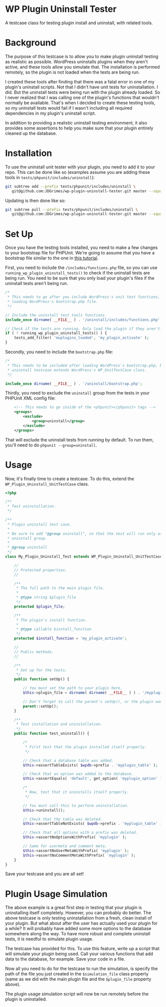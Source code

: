 WP Plugin Uninstall Tester
==========================

A testcase class for testing plugin install and uninstall, with related tools.

# Background #

The purpose of this testcase is to allow you to make plugin uninstall testing as
realistic as possible. WordPress uninstalls plugins when they aren't active, and
these tools allow you simulate that. The installation is performed remotely, so the
plugin is not loaded when the tests are being run.

I created these tools after finding that there was a fatal error in one of my
plugin's uninstall scripts. Not that I didn't have unit tests for uninstallation. I
did. But the uninstall tests were being run with the plugin already loaded. So I
never realized that I was calling one of the plugin's functions that wouldn't
normally be available. That's when I decided to create these testing tools, so my
uninstall tests would fail if I wasn't including all required dependencies in my
plugin's uninstall script.

In addition to providing a realistic uninstall testing environment, it also provides
some assertions to help you make sure that your plugin entirely cleaned up the
database.

# Installation #

To use the uninstall unit tester with your plugin, you need to add it to your repo.
This can be done like so (examples assume you are adding these tools
in `tests/phpunit/includes/uninstall`):

```bash
git subtree add --prefix tests/phpunit/includes/uninstall \
   git@github.com:JDGrimes/wp-plugin-uninstall-tester.git master --squash
```

Updating is then done like so:

```bash
git subtree pull --prefix tests/phpunit/includes/uninstall \
   git@github.com:JDGrimes/wp-plugin-uninstall-tester.git master --squash
```

# Set Up #

Once you have the testing tools installed, you need to make a few changes to your
bootstrap file for PHPUnit. We're going to assume that you have a bootstrap file
similar to the one in
[this tutorial](http://codesymphony.co/writing-wordpress-plugin-unit-tests/).

First, you need to include the `/includes/functions.php` file, so you can
use `running_wp_plugin_uninstall_tests()` to check if the uninstall tests are being
run. You need to be sure that you only load your plugin's files if the uninstall
tests aren't being run.

```php
/*
 * This needs to go after you include WordPress's unit test functions, but before
 * loading WordPress's bootstrap.php file.
 */

// Include the uninstall test tools functions.
include_once dirname( __FILE__ ) . '/uninstall/includes/functions.php';

// Check if the tests are running. Only load the plugin if they aren't.
if ( ! running_wp_plugin_uninstall_tests() ) {
	tests_add_filter( 'muplugins_loaded', 'my_plugin_activate' );
}
```

Secondly, you need to include the `bootstrap.php` file:

```php
/*
 * This needs to be included after loading WordPress's bootstrap.php, because the
 * uninstall testcase extends WordPress's WP_UnitTestCase class.
 */

include_once dirname( __FILE__ ) . '/uninstall/bootstrap.php';
```

Thirdly, you need to exclude the `uninstall` group from the tests in your PHPUnit XML
config file:

```xml
	<!-- This needs to go inside of the <phpunit></phpunit> tags -->
	<groups>
		<exclude>
			<group>uninstall</group>
		</exclude>
	</groups>
```

That will exclude the uninstall tests from running by default. To run them, you'll
need to do `phpunit --group=uninstall`.

# Usage #

Now, it's finally time to create a testcase. To do this, extend the `WP_Plugin_Uninstall_UnitTestCase`
class.

```php
<?php

/**
 * Test uninstallation.
 */

/**
 * Plugin uninstall test case.
 *
 * Be sure to add "@group uninstall", so that the test will run only as part of the
 * uninstall group.
 *
 * @group uninstall
 */
class My_Plugin_Uninstall_Test extends WP_Plugin_Uninstall_UnitTestCase {

	//
	// Protected properties.
	//

	/**
	 * The full path to the main plugin file.
	 *
	 * @type string $plugin_file
	 */
	protected $plugin_file;

	/**
	 * The plugin's install function.
	 *
	 * @type callable $install_function
	 */
	protected $install_function = 'my_plugin_activate';

	//
	// Public methods.
	//

	/**
	 * Set up for the tests.
	 */
	public function setUp() {

		// You must set the path to your plugin here.
		$this->plugin_file = dirname( dirname( __FILE__ ) ) . '/myplugin.php';

		// Don't forget to call the parent's setUp(), or the plugin won't get installed.
		parent::setUp();
	}

	/**
	 * Test installation and uninstallation.
	 */
	public function test_uninstall() {

		/*
		 * First test that the plugin installed itself properly.
		 */

		// Check that a database table was added.
		$this->assertTableExists( $wpdb->prefix . 'myplugin_table' );

		// Check that an option was added to the database.
		$this->assertEquals( 'default', get_option( 'myplugin_option' ) );

		/*
		 * Now, test that it uninstalls itself properly.
		 */

		// You must call this to perform uninstallation.
		$this->uninstall();

		// Check that the table was deleted.
		$this->assertTableNotExists( $wpdb->prefix . 'myplugin_table' );

		// Check that all options with a prefix was deleted.
		$this->assertNoOptionsWithPrefix( 'myplugin' );

		// Same for usermeta and comment meta.
		$this->assertNoUserMetaWithPrefix( 'myplugin' );
		$this->assertNoCommentMetaWithPrefix( 'myplugin' );
	}
}

```

Save your testcase and you are all set!

# Plugin Usage Simulation #

The above example is a great first step in testing that your plugin is uninstalling
itself completely. However, you can probably do better. The above testcase is only
testing uninstallation from a fresh, clean install of your plugin. But what about
after the user has actually used your plugin for a while? It will probably have added
some more options to the database somewhere along the way. To have more robust and
complete uninstall tests, it is needful to simulate plugin usage.

The testcase has provided for this. To use this feature, write up a script that will
simulate your plugin being used. Call your various functions that add data to the
database, for example. Save your code in a file.

Now all you need to do for the testcase to run the simulation, is specify the path of
the file you just created in the `$simulation_file` class property (same as we did
with the main plugin file and the `$plugin_file` property above).

The plugin usage simulation script will now be run remotely before the plugin is
uninstalled.
